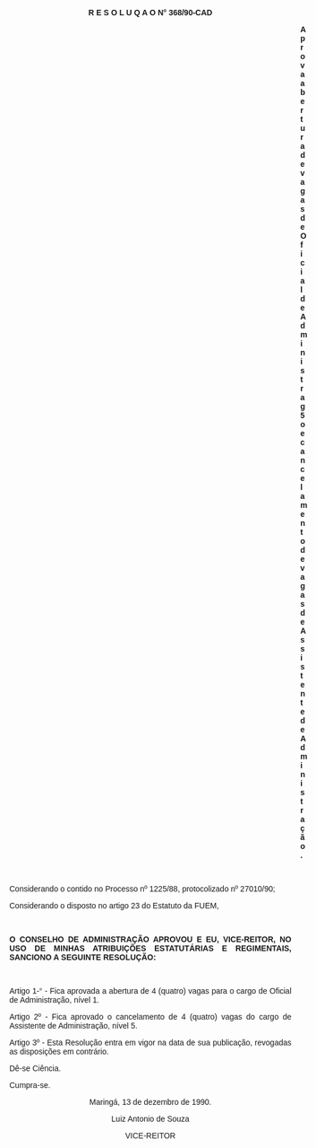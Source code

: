 <BODY>

<FONT FACE="Arial"><P ALIGN="JUSTIFY"></P>
<B><P ALIGN="CENTER">R E S O L U Q A O N° 368/90-CAD</P>
<P ALIGN="CENTER"></P><DIR>
<DIR>
<DIR>
<DIR>
<DIR>
<DIR>
<DIR>
<DIR>
<DIR>
<DIR>
<DIR>
<DIR>
<DIR>

<P ALIGN="JUSTIFY">Aprova abertura de vagas de Oficial de Administrag5o e cancelamento de vagas de Assistente de Administra&ccedil;&atilde;o.</P>
<P ALIGN="JUSTIFY"></P>
<P ALIGN="JUSTIFY">&nbsp;</P></DIR>
</DIR>
</DIR>
</DIR>
</DIR>
</DIR>
</DIR>
</DIR>
</DIR>
</DIR>
</DIR>
</DIR>
</DIR>

</B><P ALIGN="JUSTIFY">Considerando o contido no Processo nº 1225/88, protocolizado nº 27010/90;</P>
<P ALIGN="JUSTIFY">Considerando o disposto no artigo 23 do Estatuto da FUEM, </P>
</FONT><FONT SIZE=2>
<P>&nbsp;</P>
</FONT><B><FONT FACE="Arial"><P ALIGN="JUSTIFY">O CONSELHO DE ADMINISTRA&Ccedil;&Atilde;O APROVOU E EU, VICE-REITOR, NO USO DE MINHAS ATRIBUI&Ccedil;&Otilde;ES ESTATUT&Aacute;RIAS E REGIMENTAIS, SANCIONO A SEGUINTE RESOLU&Ccedil;&Atilde;O:</P>
<P ALIGN="JUSTIFY"></P>
<P ALIGN="JUSTIFY">&nbsp;</P>
</B><P ALIGN="JUSTIFY">Artigo 1-° - Fica aprovada a abertura de 4 (quatro) vagas para o cargo de Oficial de Administra&ccedil;&atilde;o, n&iacute;vel 1.</P>
<P ALIGN="JUSTIFY">Artigo 2º - Fica aprovado o cancelamento de 4 (quatro) vagas do cargo de Assistente de Administra&ccedil;&atilde;o, n&iacute;vel 5.</P>
<P ALIGN="JUSTIFY">Artigo 3º - Esta Resolu&ccedil;&atilde;o entra em vigor na data de sua publica&ccedil;&atilde;o, revogadas as disposi&ccedil;&otilde;es em contr&aacute;rio. </P>
<P ALIGN="JUSTIFY">D&ecirc;-se Ci&ecirc;ncia.</P>
<P ALIGN="JUSTIFY">Cumpra-se.</P>
<P ALIGN="JUSTIFY"></P>
<P ALIGN="CENTER">Maring&aacute;, 13 de dezembro de 1990.</P>
<P ALIGN="CENTER"></P>
<P ALIGN="CENTER">Luiz Antonio de Souza</P>
<P ALIGN="CENTER">VICE-REITOR</P></FONT></BODY>
